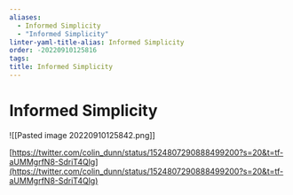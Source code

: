 ```yaml
---
aliases:
  - Informed Simplicity
  - "Informed Simplicity"
linter-yaml-title-alias: Informed Simplicity
order: -20220910125816
tags: 
title: Informed Simplicity
---
```


# Informed Simplicity

![[Pasted image 20220910125842.png]]

[https://twitter.com/colin_dunn/status/1524807290888499200?s=20&t=tf-aUMMgrfN8-SdriT4Qlg](https://twitter.com/colin_dunn/status/1524807290888499200?s=20&t=tf-aUMMgrfN8-SdriT4Qlg)
